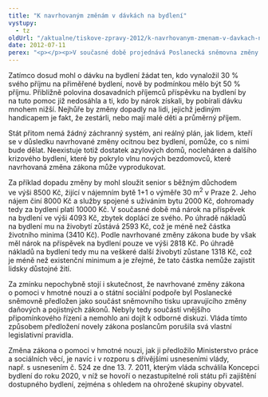 ```yaml
---
title: "K navrhovaným změnám v dávkách na bydlení"
vystupy:
  - tz
oldUrl: "/aktualne/tiskove-zpravy-2012/k-navrhovanym-zmenam-v-davkach-na-bydleni"
date: 2012-07-11
perex: "<p></p><p>V současné době projednává Poslanecká sněmovna změny v dávkách na bydlení, které (budou-li přijaty) mohou dostat tisíce seniorů a rodin s malými dětmi pod hranici existenčního minima. V době hospodářské krize a s tím spojeným přirozeným zvyšováním nákladů na bydlení tyto změny navíc nedopadnou jen na sociálně nejslabší a nejohroženější skupiny obyvatel, ale mohou zhoršit sociální situaci i stávající střední třídy. Takový zásah státu může znamenat porušení ústavně zaručeného práva na pomoc v hmotné nouzi podle Listiny základních práva a svobod. </p>"
---
```


<!-- imported from the old website -->

<p>Zatímco dosud mohl o dávku na bydlení žádat ten, kdo vynaložil 30 % svého příjmu na přiměřené bydlení, nově by podmínkou mělo být 50 % příjmu. Přibližně polovina dosavadních příjemců příspěvku na bydlení by na tuto pomoc již nedosáhla a ti, kdo by nárok získali, by pobírali dávku mnohem nižší. Nejhůře by změny dopadly na lidi, jejichž jediným handicapem je fakt, že zestárli, nebo mají malé děti a průměrný příjem. </p><p>Stát přitom nemá žádný záchranný systém, ani reálný plán, jak lidem, kteří se v důsledku navrhované změny ocitnou bez bydlení, pomůže, co s nimi bude dělat. Neexistuje totiž dostatek azylových domů, nocleháren a dalšího krizového bydlení, které by pokrylo vlnu nových bezdomovců, které navrhovaná změna zákona může vyprodukovat.</p><p>Za příklad dopadu změny by mohl sloužit senior s běžným důchodem ve výši 8500 Kč, žijící v nájemním bytě 1+1 o výměře 30 m<sup>2</sup> v Praze 2. Jeho nájem činí 8000 Kč a služby spojené s užíváním bytu 2000 Kč, dohromady tedy za bydlení platí 10000 Kč. V současné době má nárok na příspěvek na bydlení ve výši 4093 Kč, zbytek doplácí ze svého. Po úhradě nákladů na bydlení mu na živobytí zůstává 2593 Kč, což je méně než částka životního minima (3410 Kč). Podle navrhované změny zákona bude by však měl nárok na příspěvek na bydlení pouze ve výši 2818 Kč. Po úhradě nákladů na bydlení tedy mu na veškeré další živobytí zůstane 1318 Kč, což je méně než existenční minimum a je zřejmé, že tato částka nemůže zajistit lidsky důstojné žití. </p><p>Za zmínku nepochybně stojí i skutečnost, že navrhované změny zákona o pomoci v hmotné nouzi a o státní sociální podpoře byl Poslanecké sněmovně předložen jako součást sněmovního tisku upravujícího změny daňových a pojistných zákonů. Nebyly tedy součástí vnějšího připomínkového řízení a nemohlo ani dojít k odborné diskuzi. Vláda tímto způsobem předložení novely zákona poslancům porušila svá vlastní legislativní pravidla. </p><p>Změna zákona o pomoci v hmotné nouzi, jak ji předložilo Ministerstvo práce a sociálních věcí, je navíc i v rozporu s dřívějšími usneseními vlády, např. s usnesením č. 524 ze dne 13. 7. 2011, kterým vláda schválila Koncepci bydlení do roku 2020, v níž se hovoří o nezastupitelné roli státu při zajištění dostupného bydlení, zejména s ohledem na ohrožené skupiny obyvatel.</p>
